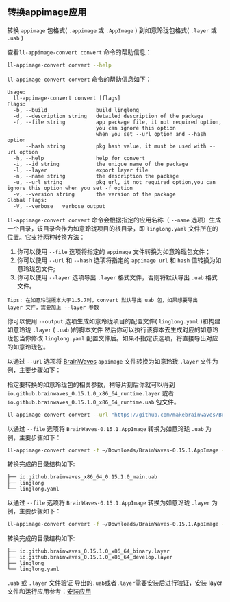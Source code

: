 <!--
SPDX-FileCopyrightText: 2024 UnionTech Software Technology Co., Ltd.

SPDX-License-Identifier: LGPL-3.0-or-later
-->

## 转换appimage应用

转换 `appimage` 包格式( `.appimage` 或 `.AppImage` ) 到如意玲珑包格式( `.layer` 或 `.uab` )

查看`ll-appimage-convert convert` 命令的帮助信息：

```bash
ll-appimage-convert convert --help
```

`ll-appimage-convert convert` 命令的帮助信息如下：

```text
Usage:
  ll-appimage-convert convert [flags]
Flags:
  -b, --build                build linglong
  -d, --description string   detailed description of the package
  -f, --file string          app package file, it not required option,
                             you can ignore this option
                             when you set --url option and --hash option
      --hash string          pkg hash value, it must be used with --url option
  -h, --help                 help for convert
  -i, --id string            the unique name of the package
  -l, --layer                export layer file
  -n, --name string          the description the package
  -u, --url string           pkg url, it not required option,you can ignore this option when you set -f option
  -v, --version string       the version of the package
Global Flags:
  -V, --verbose   verbose output
```

`ll-appimage-convert convert` 命令会根据指定的应用名称（ `--name` 选项）生成一个目录，该目录会作为如意玲珑项目的根目录，即 `linglong.yaml` 文件所在的位置。它支持两种转换方法：

1. 你可以使用 `--file` 选项将指定的 `appimage` 文件转换为如意玲珑包文件；
2. 你可以使用 `--url` 和 `--hash` 选项将指定的 `appimage url` 和 `hash` 值转换为如意玲珑包文件;
3. 你可以使用 `--layer` 选项导出 `.layer` 格式文件，否则将默认导出 `.uab` 格式文件。

`Tips: 在如意玲珑版本大于1.5.7时，convert 默认导出 uab 包，如果想要导出 layer 文件，需要加上 --layer 参数`

你可以使用 `--output` 选项生成如意玲珑项目的配置文件( `linglong.yaml` )和构建如意玲珑 `.layer` ( `.uab` )的脚本文件
然后你可以执行该脚本去生成对应的如意玲珑包当你修改 `linglong.yaml` 配置文件后。如果不指定该选项，将直接导出对应的如意玲珑包。

以通过 `--url` 选项将 [BrainWaves](https://github.com/makebrainwaves/BrainWaves/releases/download/v0.15.1/BrainWaves-0.15.1.AppImage) `appimage` 文件转换为如意玲珑 `.layer` 文件为例，主要步骤如下：

指定要转换的如意玲珑包的相关参数，稍等片刻后你就可以得到 `io.github.brainwaves_0.15.1.0_x86_64_runtime.layer` 或者 `io.github.brainwaves_0.15.1.0_x86_64_runtime.uab` 包文件。

```bash
ll-appimage-convert convert --url "https://github.com/makebrainwaves/BrainWaves/releases/download/v0.15.1/BrainWaves-0.15.1.AppImage" --hash "04fcfb9ccf5c0437cd3007922fdd7cd1d0a73883fd28e364b79661dbd25a4093" --name "io.github.brainwaves" --id "io.github.brainwaves" --version "0.15.1.0" --description "io.github.brainwaves" -b
```

以通过 `--file` 选项将 `BrainWaves-0.15.1.AppImage` 转换为如意玲珑 `.uab` 为例，主要步骤如下：

```bash
ll-appimage-convert convert -f ~/Downloads/BrainWaves-0.15.1.AppImage --name "io.github.brainwaves" --id "io.github.brainwaves" --version "0.15.1.0" --description "io.github.brainwaves" -b
```

转换完成的目录结构如下:
```text
├── io.github.brainwaves_x86_64_0.15.1.0_main.uab
├── linglong
└── linglong.yaml
```

以通过 `--file` 选项将 `BrainWaves-0.15.1.AppImage` 转换为如意玲珑 `.layer` 为例，主要步骤如下：
```bash
ll-appimage-convert convert -f ~/Downloads/BrainWaves-0.15.1.AppImage --name "io.github.brainwaves" --id "io.github.brainwaves" --version "0.15.1.0" --description "io.github.brainwaves" -b --layer
```

转换完成的目录结构如下:
```text
├── io.github.brainwaves_0.15.1.0_x86_64_binary.layer
├── io.github.brainwaves_0.15.1.0_x86_64_develop.layer
├── linglong
└── linglong.yaml
```

`.uab` 或 `.layer` 文件验证
导出的`.uab`或者`.layer`需要安装后进行验证，安装 layer 文件和运行应用参考：[安装应用](../ll-cli/install.md)
